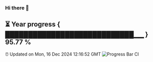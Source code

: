 ### Hi there 👋
⏳ Year progress { ████████████████████████████▁▁ } 95.77 %
---
⏰ Updated on Mon, 16 Dec 2024 12:16:52 GMT
![Progress Bar CI](https://github.com/Moyi321/Moyi321/workflows/Progress%20Bar%20CI/badge.svg)
